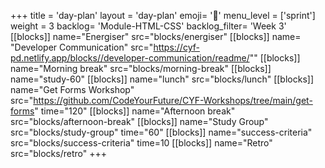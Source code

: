 +++
title = 'day-plan'
layout = 'day-plan'
emoji= '📝'
menu_level = ['sprint']
weight = 3
backlog= 'Module-HTML-CSS'
backlog_filter= 'Week 3'
[[blocks]]
name="Energiser"
src="blocks/energiser"
[[blocks]]
name= "Developer Communication"
src="https://cyf-pd.netlify.app/blocks//developer-communication/readme/""
[[blocks]]
name="Morning break"
src="blocks/morning-break"
[[blocks]]
name="study-60"
[[blocks]]
name="lunch"
src="blocks/lunch"
[[blocks]]
name="Get Forms Workshop"
src="https://github.com/CodeYourFuture/CYF-Workshops/tree/main/get-forms"
time="120"
[[blocks]]
name="Afternoon break"
src="blocks/afternoon-break"
[[blocks]]
name="Study Group"
src="blocks/study-group"
time="60"
[[blocks]]
name="success-criteria"
src="blocks/success-criteria"
time=10
[[blocks]]
name="Retro"
src="blocks/retro"
+++
